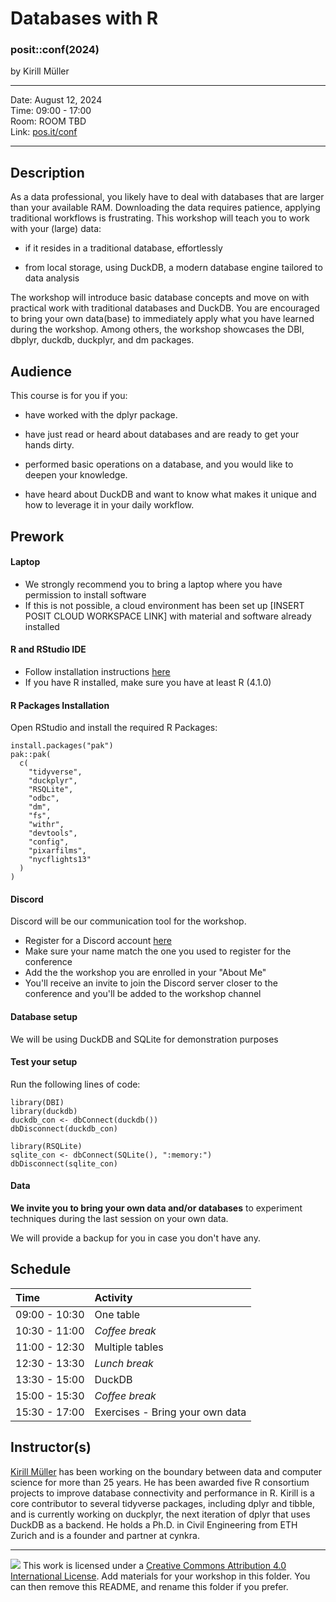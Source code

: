 Databases with R
================

### posit::conf(2024)

by Kirill Müller

-----

Date: August 12, 2024  
Time:     09:00 - 17:00  
Room:           ROOM TBD  
Link:    [pos.it/conf](http://pos.it/conf)

-----

## Description

As a data professional, you likely have to deal with databases that are larger than your available RAM.
Downloading the data requires patience, applying traditional workflows is frustrating.
This workshop will teach you to work with your (large) data:

-   if it resides in a traditional database, effortlessly

-   from local storage, using DuckDB, a modern database engine tailored to data analysis

The workshop will introduce basic database concepts and move on with practical work with traditional databases and DuckDB.
You are encouraged to bring your own data(base) to immediately apply what you have learned during the workshop.
Among others, the workshop showcases the DBI, dbplyr, duckdb, duckplyr, and dm packages.

## Audience

This course is for you if you:

-   have worked with the dplyr package.

-   have just read or heard about databases and are ready to get your hands dirty.

-   performed basic operations on a database, and you would like to deepen your knowledge.

-   have heard about DuckDB and want to know what makes it unique and how to leverage it in your daily workflow.

## Prework

#### Laptop

- We strongly recommend you to bring a laptop where you have permission to install software
- If this is not possible, a cloud environment has been set up [INSERT POSIT CLOUD WORKSPACE LINK] with material and software already installed

#### R and RStudio IDE

- Follow installation instructions [here](https://posit.co/download/rstudio-desktop/)
- If you have R installed, make sure you have at least R (4.1.0)

#### R Packages Installation

Open RStudio and install the required R Packages:

```
install.packages("pak")
pak::pak(
  c(
    "tidyverse",
    "duckplyr",
    "RSQLite",
    "odbc",
    "dm",
    "fs",
    "withr",
    "devtools",
    "config",
    "pixarfilms",
    "nycflights13"
  )
)
```

#### Discord

Discord will be our communication tool for the workshop.

- Register for a Discord account [here](https://discord.com/register)
- Make sure your name match the one you used to register for the conference
- Add the the workshop you are enrolled in your "About Me"
- You'll receive an invite to join the Discord server closer to the conference and you'll be added to the workshop channel

#### Database setup

We will be using DuckDB and SQLite for demonstration purposes


#### Test your setup

Run the following lines of code:

```
library(DBI)
library(duckdb)
duckdb_con <- dbConnect(duckdb())
dbDisconnect(duckdb_con)

library(RSQLite)
sqlite_con <- dbConnect(SQLite(), ":memory:")
dbDisconnect(sqlite_con)
```

#### Data

**We invite you to bring your own data and/or databases** to experiment techniques during the last session on your own data. 

We will provide a backup for you in case you don't have any.

## Schedule

| Time          | Activity         |
| :------------ | :--------------- |
| 09:00 - 10:30 | One table        |
| 10:30 - 11:00 | *Coffee break*   |
| 11:00 - 12:30 | Multiple tables  |
| 12:30 - 13:30 | *Lunch break*    |
| 13:30 - 15:00 | DuckDB           |
| 15:00 - 15:30 | *Coffee break*   |
| 15:30 - 17:00 | Exercises - Bring your own data |

## Instructor(s)

[Kirill Müller](https://www.cynkra.com/about/) has been working on the boundary between data and computer science for more than 25 years. He has been awarded five R consortium projects to improve database connectivity and performance in R. Kirill is a core contributor to several tidyverse packages, including dplyr and tibble, and is currently working on duckplyr, the next iteration of dplyr that uses DuckDB as a backend. He holds a Ph.D. in Civil Engineering from ETH Zurich and is a founder and partner at cynkra.

-----

![](https://i.creativecommons.org/l/by/4.0/88x31.png) This work is
licensed under a [Creative Commons Attribution 4.0 International
License](https://creativecommons.org/licenses/by/4.0/).
Add materials for your workshop in this folder. You can then remove this README, and rename this folder if you prefer.
